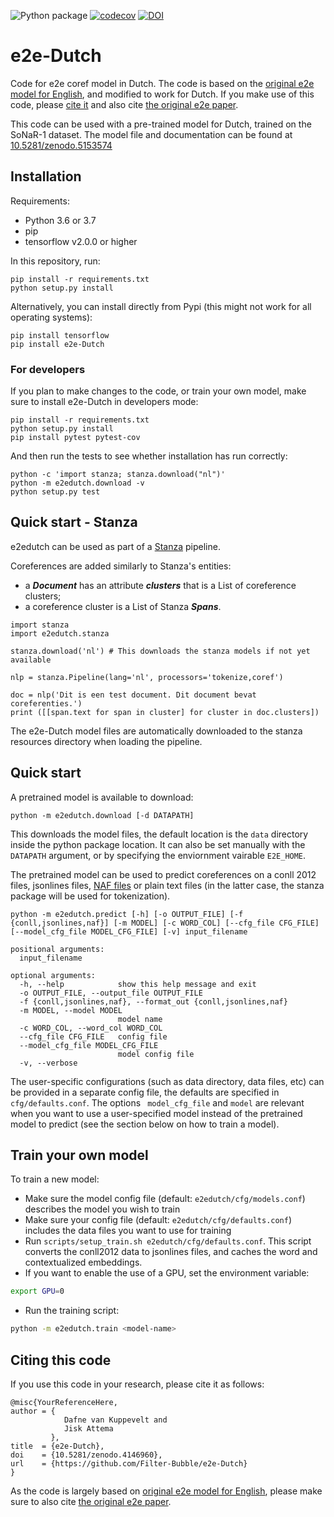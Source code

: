 ![Python package](https://github.com/Filter-Bubble/e2e-Dutch/workflows/Python%20package/badge.svg)
[![codecov](https://codecov.io/gh/Filter-Bubble/e2e-coref/branch/master/graph/badge.svg)](https://codecov.io/gh/Filter-Bubble/e2e-coref)
[![DOI](https://zenodo.org/badge/276878416.svg)](https://zenodo.org/badge/latestdoi/276878416)


# e2e-Dutch
Code for e2e coref model in Dutch. The code is based on the [original e2e model for English](https://github.com/kentonl/e2e-coref), and modified to work for Dutch.
If you make use of this code, please [cite it](#citing-this-code) and also cite [the original e2e paper](https://arxiv.org/abs/1804.05392).

This code can be used with a pre-trained model for Dutch, trained on the SoNaR-1 dataset. The model file and documentation can be found at [10.5281/zenodo.5153574](https://zenodo.org/record/5153575)

## Installation
Requirements:
- Python 3.6 or 3.7
- pip
- tensorflow v2.0.0 or higher

In this repository, run:
```
pip install -r requirements.txt
python setup.py install
```

Alternatively, you can install directly from Pypi (this might not work for all operating systems):
```
pip install tensorflow
pip install e2e-Dutch
```

### For developers
If you plan to make changes to the code, or train your own model, make sure to install e2e-Dutch in developers mode:
```
pip install -r requirements.txt
python setup.py install
pip install pytest pytest-cov
```

And then run the tests to see whether installation has run correctly:
```
python -c 'import stanza; stanza.download("nl")'
python -m e2edutch.download -v
python setup.py test
```

## Quick start - Stanza

e2edutch can be used as part of a [Stanza](https://stanfordnlp.github.io/stanza/) pipeline.

Coreferences are added similarly to Stanza's entities:
 * a ___Document___ has an attribute ___clusters___ that is a List of coreference clusters;
 * a coreference cluster is a List of Stanza ___Spans___.

```
import stanza
import e2edutch.stanza

stanza.download('nl') # This downloads the stanza models if not yet available

nlp = stanza.Pipeline(lang='nl', processors='tokenize,coref')

doc = nlp('Dit is een test document. Dit document bevat coreferenties.')
print ([[span.text for span in cluster] for cluster in doc.clusters])
```

The e2e-Dutch model files are automatically downloaded to the stanza resources directory when loading the pipeline.

## Quick start
A pretrained model is available to download:
```
python -m e2edutch.download [-d DATAPATH]
```
This downloads the model files, the default location is the `data` directory inside the python package location.
It can also be set manually with the `DATAPATH` argument, or by specifying the enviornment vairable `E2E_HOME`.



The pretrained model can be used to predict coreferences on a conll 2012 files, jsonlines files, [NAF files](https://github.com/newsreader/NAF) or plain text files (in the latter case, the stanza package will be used for tokenization).
```
python -m e2edutch.predict [-h] [-o OUTPUT_FILE] [-f {conll,jsonlines,naf}] [-m MODEL] [-c WORD_COL] [--cfg_file CFG_FILE] [--model_cfg_file MODEL_CFG_FILE] [-v] input_filename

positional arguments:
  input_filename

optional arguments:
  -h, --help            show this help message and exit
  -o OUTPUT_FILE, --output_file OUTPUT_FILE
  -f {conll,jsonlines,naf}, --format_out {conll,jsonlines,naf}
  -m MODEL, --model MODEL
                        model name
  -c WORD_COL, --word_col WORD_COL
  --cfg_file CFG_FILE   config file
  --model_cfg_file MODEL_CFG_FILE
                        model config file
  -v, --verbose
```
The user-specific configurations (such as data directory, data files, etc) can be provided in a separate config file, the defaults are specified in `cfg/defaults.conf`. The options ` model_cfg_file` and `model` are relevant when you want to use a user-specified model instead of the pretrained model to predict (see the section below on how to train a model).


## Train your own model
To train a new model:
- Make sure the model config file (default: `e2edutch/cfg/models.conf`) describes the model you wish to train
- Make sure your config file (default: `e2edutch/cfg/defaults.conf`) includes the data files you want to use for training
- Run `scripts/setup_train.sh e2edutch/cfg/defaults.conf`. This script converts the conll2012 data to jsonlines files, and caches the word and contextualized embeddings.
- If you want to enable the use of a GPU, set the environment variable:
```bash
export GPU=0
```
- Run the training script:
```bash
python -m e2edutch.train <model-name>
```
## Citing this code
If you use this code in your research, please cite it as follows:
```
@misc{YourReferenceHere,
author = {
            Dafne van Kuppevelt and
            Jisk Attema
         },
title  = {e2e-Dutch},
doi    = {10.5281/zenodo.4146960},
url    = {https://github.com/Filter-Bubble/e2e-Dutch}
}
```
As the code is largely based on [original e2e model for English](https://github.com/kentonl/e2e-coref), please make sure to also cite [the original e2e paper](https://arxiv.org/abs/1804.05392).

